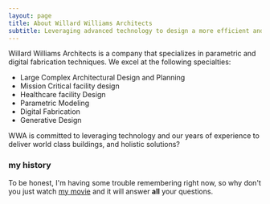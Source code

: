 ```yaml
---
layout: page
title: About Willard Williams Architects
subtitle: Leveraging advanced technology to design a more efficient and conneted world...
---
```


Willard Williams Architects is a company that specializes in parametric and digital fabrication techniques. We excel at the following specialties:

- Large Complex Architectural Design and Planning
- Mission Critical facility design
- Healthcare facility Design
- Parametric Modeling
- Digital Fabrication
- Generative Design

WWA is committed to leveraging technology and our years of experience to deliver world class buildings, and holistic solutions?

### my history

To be honest, I'm having some trouble remembering right now, so why don't you just watch [my movie](https://en.wikipedia.org/wiki/The_Princess_Bride_%28film%29) and it will answer **all** your questions.
